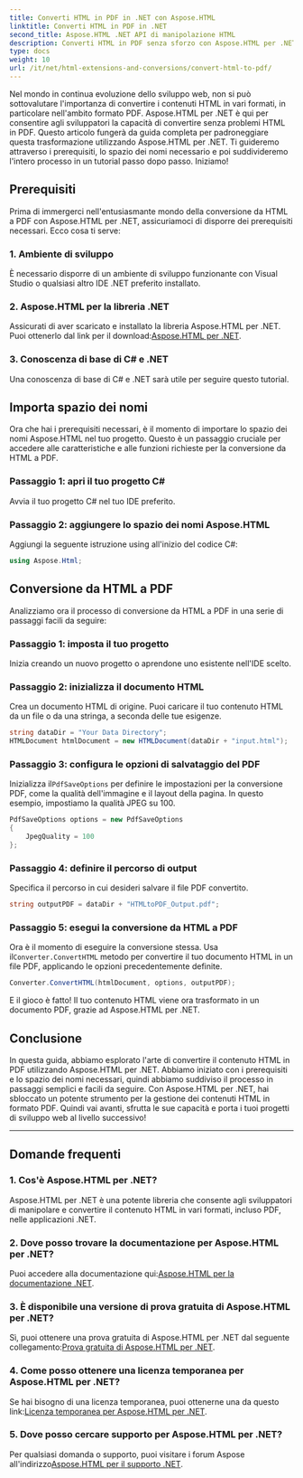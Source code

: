 ```yaml
---
title: Converti HTML in PDF in .NET con Aspose.HTML
linktitle: Converti HTML in PDF in .NET
second_title: Aspose.HTML .NET API di manipolazione HTML
description: Converti HTML in PDF senza sforzo con Aspose.HTML per .NET. Segui la nostra guida passo passo e libera la potenza della conversione da HTML a PDF.
type: docs
weight: 10
url: /it/net/html-extensions-and-conversions/convert-html-to-pdf/
---
```


Nel mondo in continua evoluzione dello sviluppo web, non si può sottovalutare l'importanza di convertire i contenuti HTML in vari formati, in particolare nell'ambito formato PDF. Aspose.HTML per .NET è qui per consentire agli sviluppatori la capacità di convertire senza problemi HTML in PDF. Questo articolo fungerà da guida completa per padroneggiare questa trasformazione utilizzando Aspose.HTML per .NET. Ti guideremo attraverso i prerequisiti, lo spazio dei nomi necessario e poi suddivideremo l'intero processo in un tutorial passo dopo passo. Iniziamo!

## Prerequisiti

Prima di immergerci nell'entusiasmante mondo della conversione da HTML a PDF con Aspose.HTML per .NET, assicuriamoci di disporre dei prerequisiti necessari. Ecco cosa ti serve:

### 1. Ambiente di sviluppo

È necessario disporre di un ambiente di sviluppo funzionante con Visual Studio o qualsiasi altro IDE .NET preferito installato.

### 2. Aspose.HTML per la libreria .NET

Assicurati di aver scaricato e installato la libreria Aspose.HTML per .NET. Puoi ottenerlo dal link per il download:[Aspose.HTML per .NET](https://releases.aspose.com/html/net/).

### 3. Conoscenza di base di C# e .NET

Una conoscenza di base di C# e .NET sarà utile per seguire questo tutorial.

## Importa spazio dei nomi

Ora che hai i prerequisiti necessari, è il momento di importare lo spazio dei nomi Aspose.HTML nel tuo progetto. Questo è un passaggio cruciale per accedere alle caratteristiche e alle funzioni richieste per la conversione da HTML a PDF.

### Passaggio 1: apri il tuo progetto C#

Avvia il tuo progetto C# nel tuo IDE preferito.

### Passaggio 2: aggiungere lo spazio dei nomi Aspose.HTML

Aggiungi la seguente istruzione using all'inizio del codice C#:

```csharp
using Aspose.Html;
```

## Conversione da HTML a PDF

Analizziamo ora il processo di conversione da HTML a PDF in una serie di passaggi facili da seguire:

### Passaggio 1: imposta il tuo progetto

Inizia creando un nuovo progetto o aprendone uno esistente nell'IDE scelto.

### Passaggio 2: inizializza il documento HTML

Crea un documento HTML di origine. Puoi caricare il tuo contenuto HTML da un file o da una stringa, a seconda delle tue esigenze.

```csharp
string dataDir = "Your Data Directory";
HTMLDocument htmlDocument = new HTMLDocument(dataDir + "input.html");
```

### Passaggio 3: configura le opzioni di salvataggio del PDF

 Inizializza il`PdfSaveOptions` per definire le impostazioni per la conversione PDF, come la qualità dell'immagine e il layout della pagina. In questo esempio, impostiamo la qualità JPEG su 100.

```csharp
PdfSaveOptions options = new PdfSaveOptions
{
    JpegQuality = 100
};
```

### Passaggio 4: definire il percorso di output

Specifica il percorso in cui desideri salvare il file PDF convertito.

```csharp
string outputPDF = dataDir + "HTMLtoPDF_Output.pdf";
```

### Passaggio 5: esegui la conversione da HTML a PDF

 Ora è il momento di eseguire la conversione stessa. Usa il`Converter.ConvertHTML` metodo per convertire il tuo documento HTML in un file PDF, applicando le opzioni precedentemente definite.

```csharp
Converter.ConvertHTML(htmlDocument, options, outputPDF);
```

E il gioco è fatto! Il tuo contenuto HTML viene ora trasformato in un documento PDF, grazie ad Aspose.HTML per .NET.

## Conclusione

In questa guida, abbiamo esplorato l'arte di convertire il contenuto HTML in PDF utilizzando Aspose.HTML per .NET. Abbiamo iniziato con i prerequisiti e lo spazio dei nomi necessari, quindi abbiamo suddiviso il processo in passaggi semplici e facili da seguire. Con Aspose.HTML per .NET, hai sbloccato un potente strumento per la gestione dei contenuti HTML in formato PDF. Quindi vai avanti, sfrutta le sue capacità e porta i tuoi progetti di sviluppo web al livello successivo!

---

## Domande frequenti

### 1. Cos'è Aspose.HTML per .NET?

Aspose.HTML per .NET è una potente libreria che consente agli sviluppatori di manipolare e convertire il contenuto HTML in vari formati, incluso PDF, nelle applicazioni .NET.

### 2. Dove posso trovare la documentazione per Aspose.HTML per .NET?

 Puoi accedere alla documentazione qui:[Aspose.HTML per la documentazione .NET](https://reference.aspose.com/html/net/).

### 3. È disponibile una versione di prova gratuita di Aspose.HTML per .NET?

 Sì, puoi ottenere una prova gratuita di Aspose.HTML per .NET dal seguente collegamento:[Prova gratuita di Aspose.HTML per .NET](https://releases.aspose.com/).

### 4. Come posso ottenere una licenza temporanea per Aspose.HTML per .NET?

Se hai bisogno di una licenza temporanea, puoi ottenerne una da questo link:[Licenza temporanea per Aspose.HTML per .NET](https://purchase.aspose.com/temporary-license/).

### 5. Dove posso cercare supporto per Aspose.HTML per .NET?

 Per qualsiasi domanda o supporto, puoi visitare i forum Aspose all'indirizzo[Aspose.HTML per il supporto .NET](https://forum.aspose.com/).